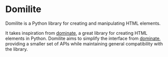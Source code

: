 # Domilite

Domilite is a Python library for creating and manipulating HTML elements.

It takes inspiration from [dominate][], a great library for creating HTML elements in Python. Domilite aims to simplify the interface from [dominate][], providing a smaller set of APIs while maintaining general compatibility with the library.

[dominate]: https://github.com/Knio/dominate
